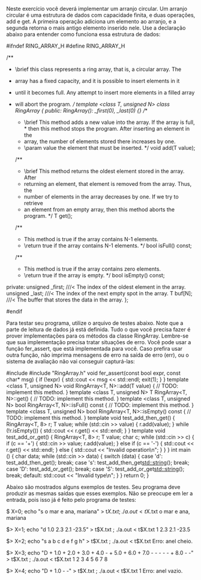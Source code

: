 Neste exercício você deverá implementar um arranjo circular. Um arranjo circular é uma estrutura de dados com capacidade finita, e duas operações, add e get. A primeira operação adiciona um elemento ao arranjo, e a segunda retorna o mais antigo elemento inserido nele. Use a declaração abaixo para entender como funciona essa estrutura de dados:

#ifndef RING_ARRAY_H
#define RING_ARRAY_H

/**
 * \brief this class represents a ring array, that is, a circular array. The
 * array has a fixed capacity, and it is possible to insert elements in it
 * until it becomes full. Any attempt to insert more elements in a filled array
 * will abort the program.
 */
template <class T, unsigned N> class RingArray {
  public:
    RingArray(): _first(0), _last(0) {}
    /**
     * \brief This method adds a new value into the array. If the array is full,     * then this method stops the program. After inserting an element in the
     * array, the number of elements stored there increases by one.
     * \param value the element that must be inserted.
     */
    void add(T value);

    /**
     * \brief This method returns the oldest element stored in the array. After
     * returning an element, that element is removed from the array. Thus, the
     * number of elements in the array decreases by one. If we try to retrieve
     * an element from an empty array, then this method aborts the program.
     */
    T get();

    /**
     * This method is true if the array contains N-1 elements.
     * \return true if the array contains N-1 elements.
     */
    bool isFull() const;

    /**
     * This method is true if the array contains zero elements.
     * \return true if the array is empty.
     */
    bool isEmpty() const;

  private:
    unsigned _first; ///< The index of the oldest element in the array.
    unsigned _last; ///< The index of the next empty spot in the array.
    T buf[N]; ///< The buffer that stores the data in the array.
};

#endif

Para testar seu programa, utilize o arquivo de testes abaixo. Note que a parte de leitura de dados já está definida. Tudo o que você precisa fazer é prover implementações para os métodos da classe RingArray. Lembre-se que sua implementação precisa tratar situações de erro. Você pode usar a função fer_assert, que está implementada para você. Caso prefira usar outra função, não imprima mensagens de erro na saída de erro (err), ou o sistema de avaliação não vai conseguir capturá-las:

#include <iostream>
#include "RingArray.h"
void fer_assert(const bool expr, const char* msg) {
  if (!expr) {
    std::cout << msg << std::endl;
    exit(1);
  }
}
template <class T, unsigned N> void RingArray<T, N>::add(T value) {
  // TODO: implement this method.
}
template <class T, unsigned N> T RingArray<T, N>::get() {
  // TODO: implement this method.
}
template <class T, unsigned N> bool RingArray<T, N>::isFull() const {
  // TODO: implement this method.
}
template <class T, unsigned N> bool RingArray<T, N>::isEmpty() const {
  // TODO: implement this method.
}
template <class T>
void test_add_then_get() {
  RingArray<T, 8> r;
  T value;
  while (std::cin >> value) {
    r.add(value);
  }
  while (!r.isEmpty()) {
    std::cout << r.get() << std::endl;
  }
}
template <class T>
void test_add_or_get() {
  RingArray<T, 8> r;
  T value;
  char c;
  while (std::cin >> c) {
    if (c == '+') {
      std::cin >> value;
      r.add(value);
    } else if (c == '-') {
      std::cout << r.get() << std::endl;
    } else {
      std::cout << "Invalid operation\n";
    }
  }
}
int main () {
  char data;
  while (std::cin >> data) {
    switch (data) {
      case 'd': test_add_then_get<double>();
                break;
      case 's': test_add_then_get<std::string>();
                break;
      case 'D': test_add_or_get<double>();
                break;
      case 'S': test_add_or_get<std::string>();
                break;
      default: std::cout << "Invalid type\n";
    }
  }
  return 0;
}

Abaixo são mostrados alguns exemplos de testes. Seu programa deve produzir as mesmas saídas que esses exemplos. Não se preocupe em ler a entrada, pois isso já é feito pelo programa de testes:

$ X=0; echo "s o mar e ana, mariana" > t$X.txt ; ./a.out < t$X.txt
o
mar
e
ana,
mariana


$> X=1; echo "d 1.0 2.3 2.1 -23.5" > t$X.txt ; ./a.out < t$X.txt
1
2.3
2.1
-23.5


$> X=2; echo "s a b c d e f g h" > t$X.txt ; ./a.out < t$X.txt
Erro: anel cheio.


$> X=3; echo "D + 1.0 + 2.0 + 3.0 + 4.0 - + 5.0 + 6.0 + 7.0 - - - - - + 8.0 - -" > t$X.txt ; ./a.out < t$X.txt
1
2
3
4
5
6
7
8


$> X=4; echo "D + 1.0 - -" > t$X.txt ; ./a.out < t$X.txt
1
Erro: anel vazio.
